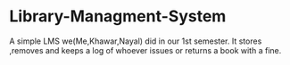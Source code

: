 # Library-Managment-System
A simple LMS we(Me,Khawar,Nayal) did in our 1st semester. It stores ,removes and keeps a log of whoever issues or returns a book with a fine.
